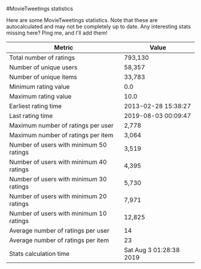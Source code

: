 #MovieTweetings statistics

Here are some MovieTweetings statistics. Note that these are autocalculated and may not be completely up to date. Any interesting stats missing here? Ping me, and I'll add them!

Metric | Value
--- | ---
Total number of ratings                 | 793,130
Number of unique users                  | 58,357
Number of unique items                  | 33,783
Minimum rating value                    | 0.0
Maximum rating value                    | 10.0
Earliest rating time                    | 2013-02-28 15:38:27
Last rating time                        | 2019-08-03 00:09:47
Maximum number of ratings per user      | 2,778
Maximum number of ratings per item      | 3,064
Number of users with minimum 50 ratings | 3,519
Number of users with minimum 40 ratings | 4,395
Number of users with minimum 30 ratings | 5,730
Number of users with minimum 20 ratings | 7,971
Number of users with minimum 10 ratings | 12,825
Average number of ratings per user      | 14
Average number of ratings per item      | 23
Stats calculation time                  | Sat Aug  3 01:28:38 2019

